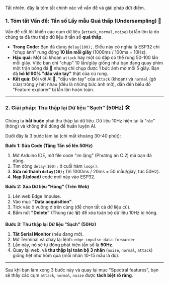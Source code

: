 Tất nhiên, đây là tóm tắt chính xác về vấn đề và giải pháp dứt điểm.

### 1. Tóm tắt Vấn đề: Tần số Lấy mẫu Quá thấp (Undersampling) 🚨

Vấn đề cốt lõi khiến các cụm dữ liệu (`attack`, `normal`, `noise`) bị lẫn lộn là do chúng ta đã thu thập dữ liệu ở tần số **quá thấp**.

- **Trong Code:** Bạn đã dùng `delay(100);`. Điều này có nghĩa là ESP32 chỉ "chụp ảnh" rung động **10 lần mỗi giây** (1000ms / 100ms = 10Hz).
- **Hậu quả:** Một cú khoan `attack` hay một cú đập có thể rung 50-100 lần mỗi giây. Việc bạn chỉ "chụp" 10 lần/giây giống như bạn đang quay phim một trận bóng đá 📸 nhưng chỉ chụp được 1 bức ảnh mờ mỗi 5 giây. Bạn đã **bỏ lỡ 90% "dấu vân tay"** thật của cú rung.
- **Kết quả:** Đối với AI 🔬, "dấu vân tay" của `attack` (khoan) và `normal` (gõ cửa) trông y hệt nhau (đều là những bức ảnh mờ), dẫn đến biểu đồ "Feature explorer" bị lẫn lộn hoàn toàn.

---

### 2. Giải pháp: Thu thập lại Dữ liệu "Sạch" (50Hz) 🛠️

Chúng ta **bắt buộc** phải thu thập lại dữ liệu. Dữ liệu 10Hz hiện tại là "rác" (hỏng) và không thể dùng để huấn luyện AI.

Dưới đây là 3 bước làm lại (chỉ mất khoảng 30-40 phút):

**Bước 1: Sửa Code (Tăng Tần số lên 50Hz)**

1.  Mở Arduino IDE, mở file code "im lặng" (Phương án C.2) mà bạn đã dùng.
2.  Tìm dòng `delay(100);` ở cuối hàm `loop()`.
3.  **Sửa nó thành `delay(20);`** (Vì 1000ms / 20ms = 50 mẫu/giây, tức 50Hz).
4.  **Nạp (Upload)** code mới này vào ESP32.

**Bước 2: Xóa Dữ liệu "Hỏng" (Trên Web)**

1.  Lên web Edge Impulse.
2.  Vào mục **"Data acquisition"**.
3.  Tick vào ô vuông ở trên cùng (để chọn tất cả dữ liệu cũ).
4.  Bấm nút **"Delete"** (Thùng rác 🗑️) để xóa toàn bộ dữ liệu 10Hz bị hỏng.

**Bước 3: Thu thập lại Dữ liệu "Sạch" (50Hz)**

1.  **Tắt Serial Monitor** (nếu đang mở).
2.  Mở Terminal và chạy lại lệnh: `edge-impulse-data-forwarder`
3.  Lần này, nó sẽ tự động phát hiện tần số là **50Hz**.
4.  Quay lại web, và **thu thập lại toàn bộ 3 nhãn** (`noise`, `normal`, `attack`) giống hệt như hôm qua (mỗi nhãn 10-15 mẫu là đủ).

---

Sau khi bạn làm xong 3 bước này và quay lại mục "Spectral features", bạn sẽ thấy các cụm `attack`, `normal`, `noise` được **tách biệt rõ ràng**.
